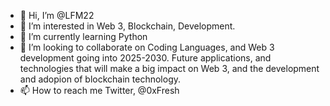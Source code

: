 - 👋 Hi, I’m @LFM22
- 👀 I’m interested in Web 3, Blockchain, Development. 
- 🌱 I’m currently learning Python
- 💞️ I’m looking to collaborate on Coding Languages, and Web 3 development going into 2025-2030. Future applications, and technologies that will make a big impact on Web 3, and the development and adopion of blockchain technology. 
- 📫 How to reach me Twitter, @0xFresh

<!---
LFM22/LFM22 is a ✨ special ✨ repository because its `README.md` (this file) appears on your GitHub profile.
You can click the Preview link to take a look at your changes.
--->
